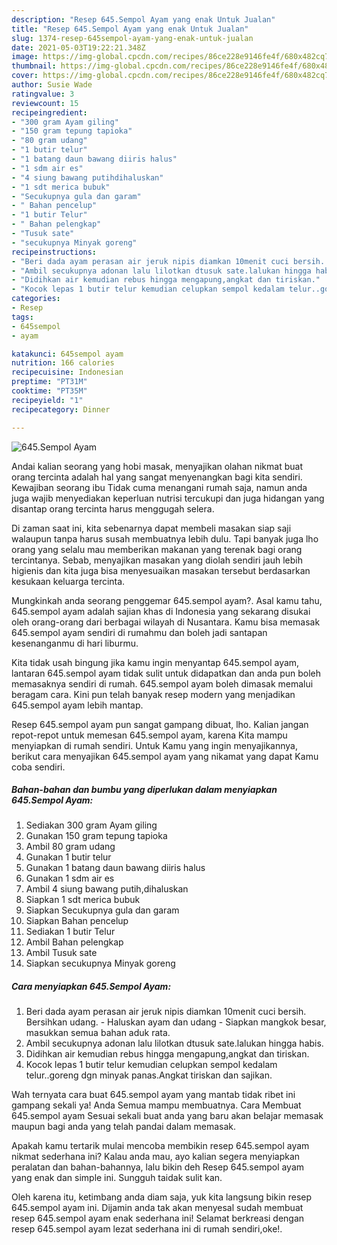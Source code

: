 ```yaml
---
description: "Resep 645.Sempol Ayam yang enak Untuk Jualan"
title: "Resep 645.Sempol Ayam yang enak Untuk Jualan"
slug: 1374-resep-645sempol-ayam-yang-enak-untuk-jualan
date: 2021-05-03T19:22:21.348Z
image: https://img-global.cpcdn.com/recipes/86ce228e9146fe4f/680x482cq70/645sempol-ayam-foto-resep-utama.jpg
thumbnail: https://img-global.cpcdn.com/recipes/86ce228e9146fe4f/680x482cq70/645sempol-ayam-foto-resep-utama.jpg
cover: https://img-global.cpcdn.com/recipes/86ce228e9146fe4f/680x482cq70/645sempol-ayam-foto-resep-utama.jpg
author: Susie Wade
ratingvalue: 3
reviewcount: 15
recipeingredient:
- "300 gram Ayam giling"
- "150 gram tepung tapioka"
- "80 gram udang"
- "1 butir telur"
- "1 batang daun bawang diiris halus"
- "1 sdm air es"
- "4 siung bawang putihdihaluskan"
- "1 sdt merica bubuk"
- "Secukupnya gula dan garam"
- " Bahan pencelup"
- "1 butir Telur"
- " Bahan pelengkap"
- "Tusuk sate"
- "secukupnya Minyak goreng"
recipeinstructions:
- "Beri dada ayam perasan air jeruk nipis diamkan 10menit cuci bersih. Bersihkan udang. Haluskan ayam dan udang  Siapkan mangkok besar, masukkan semua bahan aduk rata."
- "Ambil secukupnya adonan lalu lilotkan dtusuk sate.lalukan hingga habis."
- "Didihkan air kemudian rebus hingga mengapung,angkat dan tiriskan."
- "Kocok lepas 1 butir telur kemudian celupkan sempol kedalam telur..goreng dgn minyak panas.Angkat tiriskan dan sajikan."
categories:
- Resep
tags:
- 645sempol
- ayam

katakunci: 645sempol ayam 
nutrition: 166 calories
recipecuisine: Indonesian
preptime: "PT31M"
cooktime: "PT35M"
recipeyield: "1"
recipecategory: Dinner

---
```



![645.Sempol Ayam](https://img-global.cpcdn.com/recipes/86ce228e9146fe4f/680x482cq70/645sempol-ayam-foto-resep-utama.jpg)

Andai kalian seorang yang hobi masak, menyajikan olahan nikmat buat orang tercinta adalah hal yang sangat menyenangkan bagi kita sendiri. Kewajiban seorang ibu Tidak cuma menangani rumah saja, namun anda juga wajib menyediakan keperluan nutrisi tercukupi dan juga hidangan yang disantap orang tercinta harus menggugah selera.

Di zaman  saat ini, kita sebenarnya dapat membeli masakan siap saji walaupun tanpa harus susah membuatnya lebih dulu. Tapi banyak juga lho orang yang selalu mau memberikan makanan yang terenak bagi orang tercintanya. Sebab, menyajikan masakan yang diolah sendiri jauh lebih higienis dan kita juga bisa menyesuaikan masakan tersebut berdasarkan kesukaan keluarga tercinta. 



Mungkinkah anda seorang penggemar 645.sempol ayam?. Asal kamu tahu, 645.sempol ayam adalah sajian khas di Indonesia yang sekarang disukai oleh orang-orang dari berbagai wilayah di Nusantara. Kamu bisa memasak 645.sempol ayam sendiri di rumahmu dan boleh jadi santapan kesenanganmu di hari liburmu.

Kita tidak usah bingung jika kamu ingin menyantap 645.sempol ayam, lantaran 645.sempol ayam tidak sulit untuk didapatkan dan anda pun boleh memasaknya sendiri di rumah. 645.sempol ayam boleh dimasak memalui beragam cara. Kini pun telah banyak resep modern yang menjadikan 645.sempol ayam lebih mantap.

Resep 645.sempol ayam pun sangat gampang dibuat, lho. Kalian jangan repot-repot untuk memesan 645.sempol ayam, karena Kita mampu menyiapkan di rumah sendiri. Untuk Kamu yang ingin menyajikannya, berikut cara menyajikan 645.sempol ayam yang nikamat yang dapat Kamu coba sendiri.

<!--inarticleads1-->

##### Bahan-bahan dan bumbu yang diperlukan dalam menyiapkan 645.Sempol Ayam:

1. Sediakan 300 gram Ayam giling
1. Gunakan 150 gram tepung tapioka
1. Ambil 80 gram udang
1. Gunakan 1 butir telur
1. Gunakan 1 batang daun bawang diiris halus
1. Gunakan 1 sdm air es
1. Ambil 4 siung bawang putih,dihaluskan
1. Siapkan 1 sdt merica bubuk
1. Siapkan Secukupnya gula dan garam
1. Siapkan  Bahan pencelup
1. Sediakan 1 butir Telur
1. Ambil  Bahan pelengkap
1. Ambil Tusuk sate
1. Siapkan secukupnya Minyak goreng




<!--inarticleads2-->

##### Cara menyiapkan 645.Sempol Ayam:

1. Beri dada ayam perasan air jeruk nipis diamkan 10menit cuci bersih. Bersihkan udang. - Haluskan ayam dan udang  - Siapkan mangkok besar, masukkan semua bahan aduk rata.
1. Ambil secukupnya adonan lalu lilotkan dtusuk sate.lalukan hingga habis.
1. Didihkan air kemudian rebus hingga mengapung,angkat dan tiriskan.
1. Kocok lepas 1 butir telur kemudian celupkan sempol kedalam telur..goreng dgn minyak panas.Angkat tiriskan dan sajikan.




Wah ternyata cara buat 645.sempol ayam yang mantab tidak ribet ini gampang sekali ya! Anda Semua mampu membuatnya. Cara Membuat 645.sempol ayam Sesuai sekali buat anda yang baru akan belajar memasak maupun bagi anda yang telah pandai dalam memasak.

Apakah kamu tertarik mulai mencoba membikin resep 645.sempol ayam nikmat sederhana ini? Kalau anda mau, ayo kalian segera menyiapkan peralatan dan bahan-bahannya, lalu bikin deh Resep 645.sempol ayam yang enak dan simple ini. Sungguh taidak sulit kan. 

Oleh karena itu, ketimbang anda diam saja, yuk kita langsung bikin resep 645.sempol ayam ini. Dijamin anda tak akan menyesal sudah membuat resep 645.sempol ayam enak sederhana ini! Selamat berkreasi dengan resep 645.sempol ayam lezat sederhana ini di rumah sendiri,oke!.


